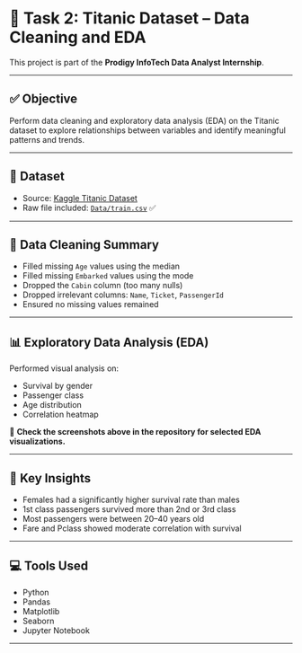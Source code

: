 # 🚢 Task 2: Titanic Dataset – Data Cleaning and EDA

This project is part of the **Prodigy InfoTech Data Analyst Internship**.

---

## ✅ Objective

Perform data cleaning and exploratory data analysis (EDA) on the Titanic dataset to explore relationships between variables and identify meaningful patterns and trends.

---

## 📁 Dataset

- Source: [Kaggle Titanic Dataset](https://www.kaggle.com/c/titanic/data)
- Raw file included: [`Data/train.csv`](Data/train.csv) ✅


---

## 🧹 Data Cleaning Summary

- Filled missing `Age` values using the median
- Filled missing `Embarked` values using the mode
- Dropped the `Cabin` column (too many nulls)
- Dropped irrelevant columns: `Name`, `Ticket`, `PassengerId`
- Ensured no missing values remained

---

## 📊 Exploratory Data Analysis (EDA)

Performed visual analysis on:

- Survival by gender
- Passenger class
- Age distribution
- Correlation heatmap

📸 **Check the screenshots above in the repository for selected EDA visualizations.**

---

## 🧠 Key Insights

- Females had a significantly higher survival rate than males
- 1st class passengers survived more than 2nd or 3rd class
- Most passengers were between 20–40 years old
- Fare and Pclass showed moderate correlation with survival

---

## 💻 Tools Used

- Python
- Pandas
- Matplotlib
- Seaborn
- Jupyter Notebook

---
